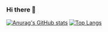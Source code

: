 ### Hi there 👋
[![Anurag's GitHub stats](https://github-readme-stats.vercel.app/api?username=SergioRenhe&show_icons=true&theme=merko)](https://github.com/anuraghazra/github-readme-stats)
[![Top Langs](https://github-readme-stats.vercel.app/api/top-langs/?username=SergioRenhe&theme=merko&langs_count=10)](https://github.com/anuraghazra/github-readme-stats)

<!--
**SergioRenhe/SergioRenhe** is a ✨ _special_ ✨ repository because its `README.md` (this file) appears on your GitHub profile.

Here are some ideas to get you started:

- 🔭 I’m currently working on ...
- 🌱 I’m currently learning ...
- 👯 I’m looking to collaborate on ...
- 🤔 I’m looking for help with ...
- 💬 Ask me about ...
- 📫 How to reach me: ...
- 😄 Pronouns: ...
- ⚡ Fun fact: ...
-->
